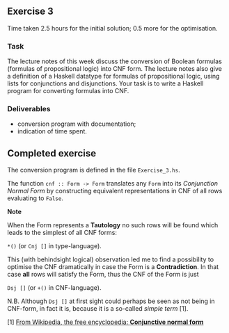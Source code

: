 ## Exercise 3 ##
Time taken 2.5 hours for the initial solution; 0.5 more for the optimisation.

### Task ###

The lecture notes of this week discuss the conversion of Boolean formulas (formulas of propositional logic) into CNF form. The lecture notes also give a definition of a Haskell datatype for formulas of propositional logic, using lists for conjunctions and disjunctions. Your task is to write a Haskell program for converting formulas into CNF.

### Deliverables ###
 
- conversion program with documentation;
- indication of time spent.

## Completed exercise ##

The conversion program is defined in the file `Exercise_3.hs`.

The function `cnf :: Form -> Form` translates any `Form` into its *Conjunction Normal Form* by constructing equivalent representations in CNF of all rows evaluating to `False`.

**Note**

When the Form represents a **Tautology** no such rows will be found which leads to the simplest of all CNF forms:

 `*()` (or `Cnj []` in type-language). 
 
This (with behindsight logical) observation led me to find a possibility to optimise the CNF dramatically in case the Form is a **Contradiction**. In that case **all** rows will satisfy the Form, thus the CNF of the Form is just 

`Dsj []` (or `+()` in CNF-language). 

N.B. Although `Dsj []` at first sight could perhaps be seen as not being in CNF-form, in fact it is, because it is a so-called *simple term* [1].

[1] [From Wikipedia, the free encyclopedia: **Conjunctive normal form**](https://en.wikipedia.org/wiki/Conjunctive_normal_form)

